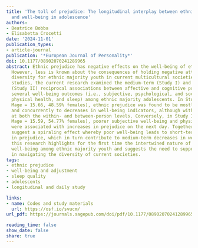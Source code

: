 ```yaml
---
title: 'The toll of prejudice: The longitudinal interplay between ethnic prejudice
  and well-being in adolescence'
authors:
- Beatrice Bobba
- Elisabetta Crocetti
date: '2024-11-01'
publication_types:
- article-journal
publication: '*European Journal of Personality*'
doi: 10.1177/08902070241289965
abstract: Ethnic prejudice has negative effects on the well-being of ethnic minorities.
  However, less is known about the consequences of holding negative attitudes toward
  diversity for ethnic majority youth in current multicultural societies. Across two
  studies, the current research examined the medium-term (Study I) and day-to-day
  (Study II) reciprocal associations between affective and cognitive prejudice and
  several well-being outcomes (i.e., subjective, psychological, and social well-being,
  physical health, and sleep) among ethnic majority adolescents. In Study I (N = 1103;
  Mage = 15.66, 48.59% females), ethnic prejudice was found to be mostly linked longitudinally
  and concurrently to decreases in well-being indicators, although with a few exceptions,
  at both the within- and between-person levels. Conversely, in Study II (N = 458;
  Mage = 15.59, 54.77% females), poorer subjective well-being and physical health
  were associated with increases in prejudice on the next day. Together, these ﬁndings
  suggest a spiraling effect whereby poor well-being leads to short-term increases
  in prejudice, which in turn contribute to medium-term decreases in well-being. Overall,
  this research highlights for the ﬁrst time the intertwined nature of prejudice and
  well-being among ethnic majority youth and suggests the need to support adolescents
  in navigating the diversity of current societies.
tags:
- ethnic prejudice
- well-being and adjustment
- sleep quality
- adolescents
- longitudinal and daily study

links:
- name: Codes and study materials
  url: https://osf.io/svucm/
url_pdf: https://journals.sagepub.com/doi/pdf/10.1177/08902070241289965

reading_time: false
show_date: false
share: true
---
```

